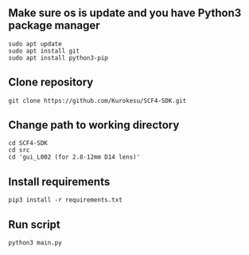 ## Make sure os is update and you have Python3 package manager

```
sudo apt update
sudo apt install git
sudo apt install python3-pip
```


## Clone repository

```git clone https://github.com/Kurokesu/SCF4-SDK.git```

## Change path to working directory

```
cd SCF4-SDK
cd src
cd 'gui_L002 (for 2.8-12mm D14 lens)'
```

## Install requirements

```pip3 install -r requirements.txt```


## Run script

```python3 main.py```
